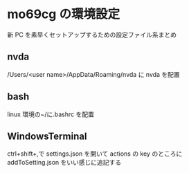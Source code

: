 # mo69cg の環境設定

新 PC を素早くセットアップするための設定ファイル系まとめ

## nvda

/Users/\<user name>/AppData/Roaming/nvda に nvda を配置

## bash

linux 環境の~/に.bashrc を配置

## WindowsTerminal

ctrl+shift+,で settings.json を開いて actions の key のところに addToSetting.json をいい感じに追記する
